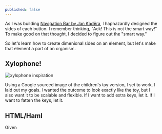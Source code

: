 ```yaml
---
published: false
---
```


As I was building [Navigation Bar by Jan Kaděra](), I haphazardly designed the sides of each button. I remember thinking, "Ack! This is not the smart way!" To make good on that thought, I decided to figure out the "smart way."

So let's learn how to create dimenional sides on an element, but let's make that element a part of an organism.

## Xylophone!

![xylophone inspiration](/http://2.bp.blogspot.com/_KFzj9M-mLDA/TDva0USnUaI/AAAAAAAAALg/qCekvdrOet8/s1600/xylophone.jpg)

Using a Google sourced image of the children's toy version, I set to work. I laid out my goals. I wanted the outcome to look exactly like the toy, but I also want it to be scalable and flexible. If I want to add extra keys, let it. If I want to fatten the keys, let it.

## HTML/Haml

Given